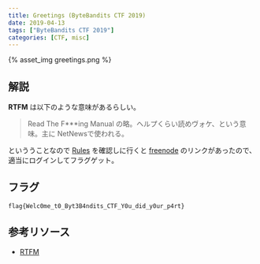 ```yaml
---
title: Greetings (ByteBandits CTF 2019)
date: 2019-04-13
tags: ["ByteBandits CTF 2019"]
categories: [CTF, misc]
---
```


{% asset_img greetings.png %}

## 解説

**RTFM** は以下のような意味があるらしい。

> Read The F***ing Manual の略。ヘルプくらい読めヴォケ、という意味。主に NetNewsで使われる。

といううことなので [Rules](https://ctf.euristica.in/rules) を確認しに行くと [freenode](https://webchat.freenode.net/?channels=#BBCTF) のリンクがあったので、適当にログインしてフラグゲット。

## フラグ

`flag{Welc0me_t0_Byt3B4ndits_CTF_Y0u_did_y0ur_p4rt}`

## 参考リソース

- [RTFM](http://d.hatena.ne.jp/keyword/RTFM)